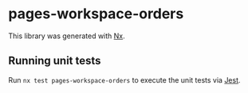 # pages-workspace-orders

This library was generated with [Nx](https://nx.dev).

## Running unit tests

Run `nx test pages-workspace-orders` to execute the unit tests via [Jest](https://jestjs.io).
